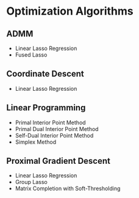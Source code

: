 # Optimization Algorithms

## ADMM
- Linear Lasso Regression
- Fused Lasso

## Coordinate Descent
- Linear Lasso Regression

## Linear Programming
- Primal Interior Point Method
- Primal Dual Interior Point Method
- Self-Dual Interior Point Method
- Simplex Method

## Proximal Gradient Descent
- Linear Lasso Regression
- Group Lasso  
- Matrix Completion with Soft-Thresholding